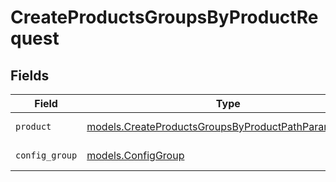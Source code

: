 # CreateProductsGroupsByProductRequest


## Fields

| Field                                                                                                              | Type                                                                                                               | Required                                                                                                           | Description                                                                                                        |
| ------------------------------------------------------------------------------------------------------------------ | ------------------------------------------------------------------------------------------------------------------ | ------------------------------------------------------------------------------------------------------------------ | ------------------------------------------------------------------------------------------------------------------ |
| `product`                                                                                                          | [models.CreateProductsGroupsByProductPathParamProduct](../models/createproductsgroupsbyproductpathparamproduct.md) | :heavy_check_mark:                                                                                                 | Cribl Product                                                                                                      |
| `config_group`                                                                                                     | [models.ConfigGroup](../models/configgroup.md)                                                                     | :heavy_check_mark:                                                                                                 | ConfigGroup object                                                                                                 |